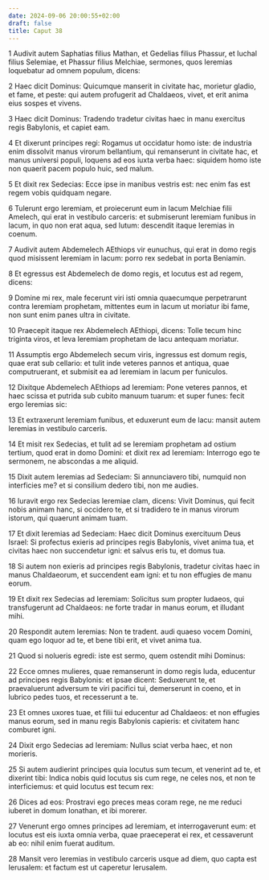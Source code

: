```yaml
---
date: 2024-09-06 20:00:55+02:00
draft: false
title: Caput 38
---
```





1 Audivit autem Saphatias filius Mathan, et Gedelias filius Phassur, et Iuchal filius Selemiae, et Phassur filius Melchiae, sermones, quos Ieremias loquebatur ad omnem populum, dicens:

2 Haec dicit Dominus: Quicumque manserit in civitate hac, morietur gladio, et fame, et peste: qui autem profugerit ad Chaldaeos, vivet, et erit anima eius sospes et vivens.

3 Haec dicit Dominus: Tradendo tradetur civitas haec in manu exercitus regis Babylonis, et capiet eam.

4 Et dixerunt principes regi: Rogamus ut occidatur homo iste: de industria enim dissolvit manus virorum bellantium, qui remanserunt in civitate hac, et manus universi populi, loquens ad eos iuxta verba haec: siquidem homo iste non quaerit pacem populo huic, sed malum.

5 Et dixit rex Sedecias: Ecce ipse in manibus vestris est: nec enim fas est regem vobis quidquam negare.

6 Tulerunt ergo Ieremiam, et proiecerunt eum in lacum Melchiae filii Amelech, qui erat in vestibulo carceris: et submiserunt Ieremiam funibus in lacum, in quo non erat aqua, sed lutum: descendit itaque Ieremias in coenum.

7 Audivit autem Abdemelech AEthiops vir eunuchus, qui erat in domo regis quod misissent Ieremiam in lacum: porro rex sedebat in porta Beniamin.

8 Et egressus est Abdemelech de domo regis, et locutus est ad regem, dicens:

9 Domine mi rex, male fecerunt viri isti omnia quaecumque perpetrarunt contra Ieremiam prophetam, mittentes eum in lacum ut moriatur ibi fame, non sunt enim panes ultra in civitate.

10 Praecepit itaque rex Abdemelech AEthiopi, dicens: Tolle tecum hinc triginta viros, et leva Ieremiam prophetam de lacu antequam moriatur.

11 Assumptis ergo Abdemelech secum viris, ingressus est domum regis, quae erat sub cellario: et tulit inde veteres pannos et antiqua, quae computruerant, et submisit ea ad Ieremiam in lacum per funiculos.

12 Dixitque Abdemelech AEthiops ad Ieremiam: Pone veteres pannos, et haec scissa et putrida sub cubito manuum tuarum: et super funes: fecit ergo Ieremias sic:

13 Et extraxerunt Ieremiam funibus, et eduxerunt eum de lacu: mansit autem Ieremias in vestibulo carceris.

14 Et misit rex Sedecias, et tulit ad se Ieremiam prophetam ad ostium tertium, quod erat in domo Domini: et dixit rex ad Ieremiam: Interrogo ego te sermonem, ne abscondas a me aliquid.

15 Dixit autem Ieremias ad Sedeciam: Si annunciavero tibi, numquid non interficies me? et si consilium dedero tibi, non me audies.

16 Iuravit ergo rex Sedecias Ieremiae clam, dicens: Vivit Dominus, qui fecit nobis animam hanc, si occidero te, et si tradidero te in manus virorum istorum, qui quaerunt animam tuam.

17 Et dixit Ieremias ad Sedeciam: Haec dicit Dominus exercituum Deus Israel: Si profectus exieris ad principes regis Babylonis, vivet anima tua, et civitas haec non succendetur igni: et salvus eris tu, et domus tua.

18 Si autem non exieris ad principes regis Babylonis, tradetur civitas haec in manus Chaldaeorum, et succendent eam igni: et tu non effugies de manu eorum.

19 Et dixit rex Sedecias ad Ieremiam: Solicitus sum propter Iudaeos, qui transfugerunt ad Chaldaeos: ne forte tradar in manus eorum, et illudant mihi.

20 Respondit autem Ieremias: Non te tradent. audi quaeso vocem Domini, quam ego loquor ad te, et bene tibi erit, et vivet anima tua.

21 Quod si nolueris egredi: iste est sermo, quem ostendit mihi Dominus:

22 Ecce omnes mulieres, quae remanserunt in domo regis Iuda, educentur ad principes regis Babylonis: et ipsae dicent: Seduxerunt te, et praevaluerunt adversum te viri pacifici tui, demerserunt in coeno, et in lubrico pedes tuos, et recesserunt a te.

23 Et omnes uxores tuae, et filii tui educentur ad Chaldaeos: et non effugies manus eorum, sed in manu regis Babylonis capieris: et civitatem hanc comburet igni.

24 Dixit ergo Sedecias ad Ieremiam: Nullus sciat verba haec, et non morieris.

25 Si autem audierint principes quia locutus sum tecum, et venerint ad te, et dixerint tibi: Indica nobis quid locutus sis cum rege, ne celes nos, et non te interficiemus: et quid locutus est tecum rex:

26 Dices ad eos: Prostravi ego preces meas coram rege, ne me reduci iuberet in domum Ionathan, et ibi morerer.

27 Venerunt ergo omnes principes ad Ieremiam, et interrogaverunt eum: et locutus est eis iuxta omnia verba, quae praeceperat ei rex, et cessaverunt ab eo: nihil enim fuerat auditum.

28 Mansit vero Ieremias in vestibulo carceris usque ad diem, quo capta est Ierusalem: et factum est ut caperetur Ierusalem.

